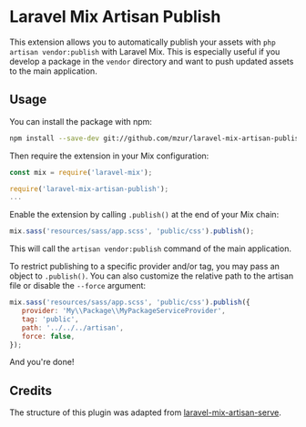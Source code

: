 # Laravel Mix Artisan Publish

This extension allows you to automatically publish your assets with `php artisan vendor:publish` with Laravel Mix. This is especially useful if you develop a package in the `vendor` directory and want to push updated assets to the main application.

## Usage

You can install the package with npm:

```bash
npm install --save-dev git://github.com/mzur/laravel-mix-artisan-publish.git
```

Then require the extension in your Mix configuration:

```js
const mix = require('laravel-mix');

require('laravel-mix-artisan-publish');
...
```

Enable the extension by calling `.publish()` at the end of your Mix chain:

```js
mix.sass('resources/sass/app.scss', 'public/css').publish();
```

This will call the `artisan vendor:publish` command of the main application.

To restrict publishing to a specific provider and/or tag, you may pass an object to `.publish()`. You can also customize the relative path to the artisan file or disable the `--force` argument:

```js
mix.sass('resources/sass/app.scss', 'public/css').publish({
   provider: 'My\\Package\\MyPackageServiceProvider',
   tag: 'public',
   path: '../../../artisan',
   force: false,
});
```

And you're done!

## Credits

The structure of this plugin was adapted from [laravel-mix-artisan-serve](https://github.com/GeoffSelby/laravel-mix-artisan-serve).
